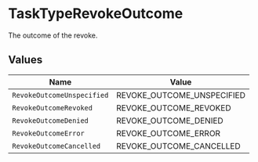 # TaskTypeRevokeOutcome

 The outcome of the revoke.



## Values

| Name                       | Value                      |
| -------------------------- | -------------------------- |
| `RevokeOutcomeUnspecified` | REVOKE_OUTCOME_UNSPECIFIED |
| `RevokeOutcomeRevoked`     | REVOKE_OUTCOME_REVOKED     |
| `RevokeOutcomeDenied`      | REVOKE_OUTCOME_DENIED      |
| `RevokeOutcomeError`       | REVOKE_OUTCOME_ERROR       |
| `RevokeOutcomeCancelled`   | REVOKE_OUTCOME_CANCELLED   |